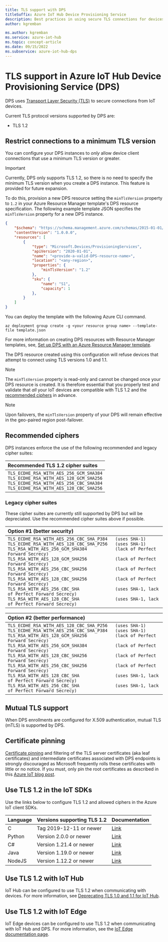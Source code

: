 ```yaml
---
title: TLS support with DPS
titleSuffix: Azure IoT Hub Device Provisioning Service
description: Best practices in using secure TLS connections for devices and services communicating with the IoT Device Provisioning Service (DPS)
author: kgremban

ms.author: kgremban
ms.service: azure-iot-hub
ms.topic: concept-article
ms.date: 09/15/2022
ms.subservice: azure-iot-hub-dps
---
```


# TLS support in Azure IoT Hub Device Provisioning Service (DPS)

DPS uses [Transport Layer Security (TLS)](http://wikipedia.org/wiki/Transport_Layer_Security) to secure connections from IoT devices.

Current TLS protocol versions supported by DPS are:

* TLS 1.2

## Restrict connections to a minimum TLS version

You can configure your DPS instances to *only* allow device client connections that use a minimum TLS version or greater.

> [!IMPORTANT]
>
> Currently, DPS only supports TLS 1.2, so there is no need to specify the minimum TLS version when you create a DPS instance. This feature is provided for future expansion.

To do this, provision a new DPS resource setting the `minTlsVersion` property to `1.2` in your Azure Resource Manager template's DPS resource specification. The following example template JSON specifies the `minTlsVersion` property for a new DPS instance.

```json
{
    "$schema": "https://schema.management.azure.com/schemas/2015-01-01/deploymentTemplate.json#",
    "contentVersion": "1.0.0.0",
    "resources": [
        {
            "type": "Microsoft.Devices/ProvisioningServices",
            "apiVersion": "2020-01-01",
            "name": "<provide-a-valid-DPS-resource-name>",
            "location": "<any-region>",
            "properties": {
                "minTlsVersion": "1.2"
            },
            "sku": {
                "name": "S1",
                "capacity": 1
            },
        }     
    ]
}
```

You can deploy the template with the following Azure CLI command.

```azurecli
az deployment group create -g <your resource group name> --template-file template.json
```

For more information on creating DPS resources with Resource Manager templates, see, [Set up DPS with an Azure Resource Manager template](quick-setup-auto-provision-rm.md).

The DPS resource created using this configuration will refuse devices that attempt to connect using TLS versions 1.0 and 1.1.

> [!NOTE]
> The `minTlsVersion` property is read-only and cannot be changed once your DPS resource is created. It is therefore essential that you properly test and validate that *all* your IoT devices are compatible with TLS 1.2 and the [recommended ciphers](#recommended-ciphers) in advance.

> [!NOTE]
> Upon failovers, the `minTlsVersion` property of your DPS will remain effective in the geo-paired region post-failover.

## Recommended ciphers

DPS instances enforce the use of the following recommended and legacy cipher suites:

| Recommended TLS 1.2 cipher suites |
| :--- |
| `TLS_ECDHE_RSA_WITH_AES_256_GCM_SHA384`<br>`TLS_ECDHE_RSA_WITH_AES_128_GCM_SHA256`<br>`TLS_ECDHE_RSA_WITH_AES_256_CBC_SHA384`<br>`TLS_ECDHE_RSA_WITH_AES_128_CBC_SHA256` |

### Legacy cipher suites

These cipher suites are currently still supported by DPS but will be depreciated. Use the recommended cipher suites above if possible.

| Option #1 (better security) |
| :--- |
| `TLS_ECDHE_RSA_WITH_AES_256_CBC_SHA_P384   (uses SHA-1)`<br>`TLS_ECDHE_RSA_WITH_AES_128_CBC_SHA_P256   (uses SHA-1)`<br>`TLS_RSA_WITH_AES_256_GCM_SHA384           (lack of Perfect Forward Secrecy)`<br>`TLS_RSA_WITH_AES_128_GCM_SHA256           (lack of Perfect Forward Secrecy)`<br>`TLS_RSA_WITH_AES_256_CBC_SHA256           (lack of Perfect Forward Secrecy)`<br>`TLS_RSA_WITH_AES_128_CBC_SHA256           (lack of Perfect Forward Secrecy)`<br>`TLS_RSA_WITH_AES_256_CBC_SHA              (uses SHA-1, lack of Perfect Forward Secrecy)`<br>`TLS_RSA_WITH_AES_128_CBC_SHA              (uses SHA-1, lack of Perfect Forward Secrecy)` |

| Option #2 (better performance) |
| :--- |
| `TLS_ECDHE_RSA_WITH_AES_128_CBC_SHA_P256   (uses SHA-1)`<br>`TLS_ECDHE_RSA_WITH_AES_256_CBC_SHA_P384   (uses SHA-1)`<br>`TLS_RSA_WITH_AES_128_GCM_SHA256           (lack of Perfect Forward Secrecy)`<br>`TLS_RSA_WITH_AES_256_GCM_SHA384           (lack of Perfect Forward Secrecy)`<br>`TLS_RSA_WITH_AES_128_CBC_SHA256           (lack of Perfect Forward Secrecy)`<br>`TLS_RSA_WITH_AES_256_CBC_SHA256           (lack of Perfect Forward Secrecy)`<br>`TLS_RSA_WITH_AES_128_CBC_SHA              (uses SHA-1, lack of Perfect Forward Secrecy)`<br>`TLS_RSA_WITH_AES_256_CBC_SHA              (uses SHA-1, lack of Perfect Forward Secrecy)` |

## Mutual TLS support

When DPS enrollments are configured for X.509 authentication, mutual TLS (mTLS) is supported by DPS.

## Certificate pinning

[Certificate pinning](https://www.digicert.com/blog/certificate-pinning-what-is-certificate-pinning) and filtering of the TLS server certificates (aka leaf certificates) and intermediate certificates associated with DPS endpoints is strongly discouraged as Microsoft frequently rolls these certificates with little or no notice. If you must, only pin the root certificates as described in this [Azure IoT blog post](https://techcommunity.microsoft.com/t5/internet-of-things-blog/azure-iot-tls-critical-changes-are-almost-here-and-why-you/ba-p/2393169).

## Use TLS 1.2 in the IoT SDKs

Use the links below to configure TLS 1.2 and allowed ciphers in the Azure IoT client SDKs.

| Language | Versions supporting TLS 1.2 | Documentation |
|----------|------------------------------------|---------------|
| C        | Tag 2019-12-11 or newer            | [Link](https://aka.ms/Tls_C_SDK_IoT) |
| Python   | Version 2.0.0 or newer             | [Link](https://aka.ms/Tls_Python_SDK_IoT) |
| C#       | Version 1.21.4 or newer            | [Link](https://aka.ms/Tls_CSharp_SDK_IoT) |
| Java     | Version 1.19.0 or newer            | [Link](https://aka.ms/Tls_Java_SDK_IoT) |
| NodeJS   | Version 1.12.2 or newer            | [Link](https://aka.ms/Tls_Node_SDK_IoT) |

## Use TLS 1.2 with IoT Hub

IoT Hub can be configured to use TLS 1.2 when communicating with devices. For more information, see [Deprecating TLS 1.0 and 1.1 for IoT Hub](../iot-hub/iot-hub-tls-deprecating-1-0-and-1-1.md).

## Use TLS 1.2 with IoT Edge

IoT Edge devices can be configured to use TLS 1.2 when communicating with IoT Hub and DPS. For more information, see the [IoT Edge documentation page](https://github.com/Azure/iotedge/blob/master/edge-modules/edgehub-proxy/README.md).
